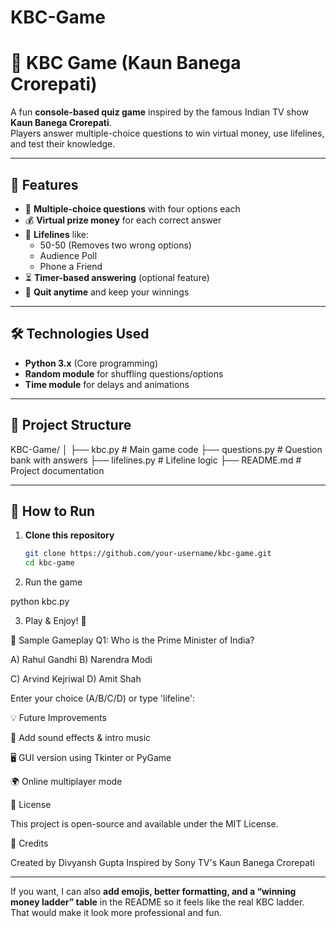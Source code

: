 # KBC-Game
# 🎯 KBC Game (Kaun Banega Crorepati)

A fun **console-based quiz game** inspired by the famous Indian TV show **Kaun Banega Crorepati**.  
Players answer multiple-choice questions to win virtual money, use lifelines, and test their knowledge.

---

## 📌 Features

- 🎤 **Multiple-choice questions** with four options each  
- 💰 **Virtual prize money** for each correct answer  
- 🛟 **Lifelines** like:
  - 50-50 (Removes two wrong options)
  - Audience Poll
  - Phone a Friend
- ⏳ **Timer-based answering** (optional feature)
- 🚪 **Quit anytime** and keep your winnings

---

## 🛠️ Technologies Used

- **Python 3.x** (Core programming)
- **Random module** for shuffling questions/options
- **Time module** for delays and animations

---

## 📂 Project Structure
KBC-Game/
│
├── kbc.py # Main game code
├── questions.py # Question bank with answers
├── lifelines.py # Lifeline logic
├── README.md # Project documentation


---

## 🚀 How to Run

1. **Clone this repository**  
   ```bash
   git clone https://github.com/your-username/kbc-game.git
   cd kbc-game
2. Run the game

python kbc.py


3. Play & Enjoy! 🎉

📸 Sample Gameplay
Q1: Who is the Prime Minister of India?

A) Rahul Gandhi    B) Narendra Modi

C) Arvind Kejriwal D) Amit Shah

Enter your choice (A/B/C/D) or type 'lifeline':


💡 Future Improvements

🎵 Add sound effects & intro music

🖥 GUI version using Tkinter or PyGame

🌍 Online multiplayer mode

📜 License

This project is open-source and available under the MIT License.

🙌 Credits

Created by Divyansh Gupta
Inspired by Sony TV's Kaun Banega Crorepati


---

If you want, I can also **add emojis, better formatting, and a “winning money ladder” table** in the README so it feels like the real KBC ladder. That would make it look more professional and fun.
